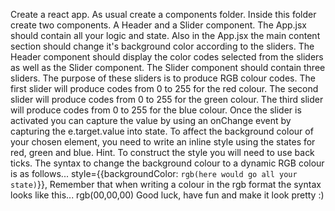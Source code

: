 Create a react app.
As usual create a components folder.
Inside this folder create two components.
A Header and a Slider component.
The App.jsx should contain all your logic and state. Also in the App.jsx the main content section should change it's background color according to the sliders.
The Header component should display the color codes selected from the sliders as well as the Slider component.
The Slider component should contain three sliders. The purpose of these sliders is to produce RGB colour codes.
The first slider will produce codes from 0 to 255 for the red colour.
The second slider will produce codes from 0 to 255 for the green colour.
The third slider will produce codes from 0 to 255 for the blue colour.
Once the slider is activated you can capture the value by using an onChange event by
capturing the e.target.value into state.
To affect the background colour of your chosen element, you need to write an inline style using the states for red, green and blue.
Hint. To construct the style you will need to use back ticks.
The syntax to change the background colour to a dynamic RGB colour is as follows...
style={{backgroundColor: `rgb(here would go all your state)`}},
Remember that when writing a colour in the rgb format the syntax looks like this...
rgb(00,00,00)
Good luck, have fun and make it look pretty :)
